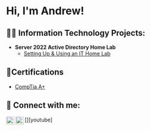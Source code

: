 <h1>Hi, I'm Andrew!

<h2>👨‍💻 Information Technology Projects:</h2>

- <b>Server 2022 Active Directory Home Lab</b>
  - [Setting Up & Using an IT Home Lab](https://github.com/AndrewWilson11/Active-Directory-Homelab)


<h2>📄Certifications</h2>

  - [CompTia A+](https://www.comptia.org/certifications/a)  

<h2> 🤳 Connect with me:</h2>

[<img align="left" alt="JoshMadakor | YouTube" width="22px" src="https://cdn.jsdelivr.net/npm/simple-icons@v3/icons/youtube.svg" />][youtube]
[<img align="left" alt="JoshMadakor | LinkedIn" width="22px" src="https://cdn.jsdelivr.net/npm/simple-icons@v3/icons/linkedin.svg" />][linkedin]



[linkedin]: https://www.linkedin.com/in/andrew-lloyd-wilson-/
